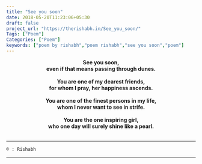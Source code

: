 ```yaml
---
title: "See you soon"
date: 2018-05-20T11:23:06+05:30
draft: false
project_url: "https://therishabh.in/See_you_soon/"
Tags: ["Poem"]
Categories: ["Poem"]
keywords: ["poem by rishabh","poem rishabh","see you soon","poem"]
---
```



<center>
<b>
See you soon,<br>
even if that means passing through dunes.<br><br>
You are one of my dearest friends,<br>
for whom I pray, her happiness ascends.<br><br>
You are one of the finest persons in my life,<br>
whom I never want to see in strife.<br><br>
You are the one inspiring girl,<br>
who one day will surely shine like a pearl.<br><br>
</b></center>

___________________________________________
```
© : Rishabh
```

___________________________________________
